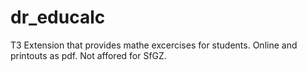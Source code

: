 # dr_educalc
T3 Extension that provides mathe excercises for students. Online and printouts as pdf. Not affored for SfGZ.

